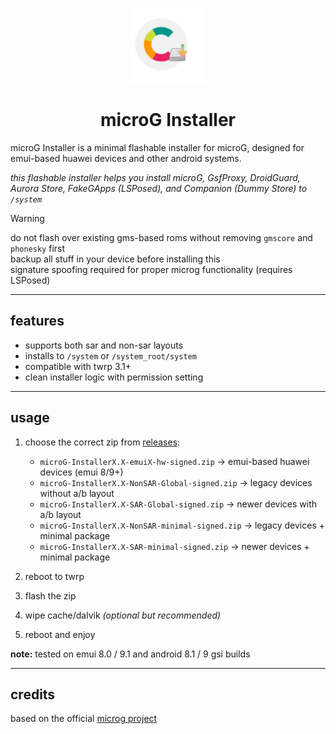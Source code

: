 <p align="center">
  <img src="https://github.com/NammIsADev/microG-Installer/blob/main/logo-microG.png" width="120" alt="microG logo">
</p>

<h1 align="center">microG Installer</h1>

microG Installer is a minimal flashable installer for microG, designed for emui-based huawei devices and other android systems.  

*this flashable installer helps you install microG, GsfProxy, DroidGuard, Aurora Store, FakeGApps (LSPosed), and Companion (Dummy Store) to `/system`*

> [!WARNING]  
> do not flash over existing gms-based roms without removing `gmscore` and `phonesky` first  
> backup all stuff in your device before installing this  
> signature spoofing required for proper microg functionality (requires LSPosed)

---

## features

- supports both sar and non-sar layouts  
- installs to `/system` or `/system_root/system`  
- compatible with twrp 3.1+  
- clean installer logic with permission setting  

---

## usage

1. choose the correct zip from [releases](https://github.com/NammIsADev/microG-Installer/releases):

   - `microG-InstallerX.X-emuiX-hw-signed.zip` → emui-based huawei devices (emui 8/9+)
   - `microG-InstallerX.X-NonSAR-Global-signed.zip` → legacy devices without a/b layout
   - `microG-InstallerX.X-SAR-Global-signed.zip` → newer devices with a/b layout
   - `microG-InstallerX.X-NonSAR-minimal-signed.zip` → legacy devices + minimal package
   - `microG-InstallerX.X-SAR-minimal-signed.zip` → newer devices + minimal package

2. reboot to twrp  
3. flash the zip  
4. wipe cache/dalvik *(optional but recommended)*  
5. reboot and enjoy

**note:** tested on emui 8.0 / 9.1 and android 8.1 / 9 gsi builds

---

## credits

based on the official [microg project](https://github.com/microg)  
